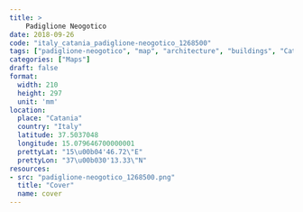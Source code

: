 ```yaml
---
title: > 
    Padiglione Neogotico
date: 2018-09-26
code: "italy_catania_padiglione-neogotico_1268500"
tags: ["padiglione-neogotico", "map", "architecture", "buildings", "Catania", "Italy"]
categories: ["Maps"]
draft: false
format:
  width: 210
  height: 297
  unit: 'mm'
location:
  place: "Catania"
  country: "Italy"
  latitude: 37.5037048
  longitude: 15.079646700000001
  prettyLat: "15\u00b04'46.72\"E"
  prettyLon: "37\u00b030'13.33\"N"
resources:
- src: "padiglione-neogotico_1268500.png"
  title: "Cover"
  name: cover
---
```

